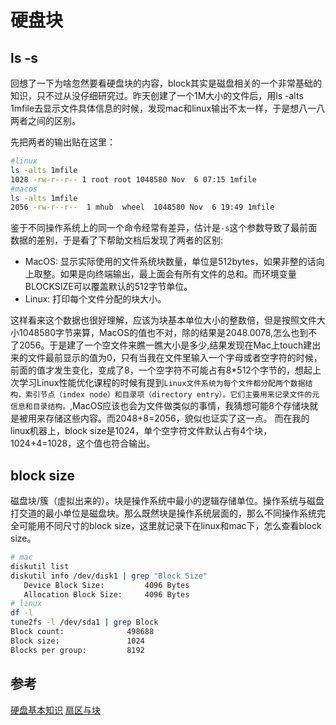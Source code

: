 # 硬盘块

## ls -s

回想了一下为啥忽然要看硬盘块的内容，block其实是磁盘相关的一个非常基础的知识，只不过从没仔细研究过。昨天创建了一个1M大小的文件后，用ls -alts 1mfile去显示文件具体信息的时候，发现mac和linux输出不太一样，于是想八一八两者之间的区别。

先把两者的输出贴在这里：

```bash
#linux
ls -alts 1mfile
1028 -rw-r--r-- 1 root root 1048580 Nov  6 07:15 1mfile
#macos
ls -alts 1mfile
2056 -rw-r--r--  1 mhub  wheel  1048580 Nov  6 19:49 1mfile
```

鉴于不同操作系统上的同一个命令经常有差异，估计是`-s`这个参数导致了最前面数据的差别，于是看了下帮助文档后发现了两者的区别:

* MacOS: 显示实际使用的文件系统块数量，单位是512bytes，如果非整的话向上取整。如果是向终端输出，最上面会有所有文件的总和。而环境变量BLOCKSIZE可以覆盖默认的512字节单位。
* Linux: 打印每个文件分配的块大小。

这样看来这个数据也很好理解，应该为块基本单位大小的整数倍，但是按照文件大小1048580字节来算，MacOS的值也不对，除的结果是2048.0078,怎么也到不了2056。于是建了一个空文件来瞧一瞧大小是多少,结果发现在Mac上touch建出来的文件最前显示的值为0，只有当我在文件里输入一个字母或者空字符的时候，前面的值才发生变化，变成了8，一个空字符不可能占有8*512个字节的，想起上次学习Linux性能优化课程的时候有提到`Linux文件系统为每个文件都分配两个数据结构，索引节点（index node）和目录项（directory entry）。它们主要用来记录文件的元信息和目录结构。`,MacOS应该也会为文件做类似的事情，我猜想可能8个存储块就是被用来存储这些内容。而2048+8=2056，貌似也证实了这一点。 而在我的linux机器上，block size是1024，单个空字符文件默认占有4个块，1024+4=1028，这个值也符合输出。

## block size

磁盘块/簇（虚拟出来的）。块是操作系统中最小的逻辑存储单位。操作系统与磁盘打交道的最小单位是磁盘块。那么既然块是操作系统层面的，那么不同操作系统完全可能用不同尺寸的block size，这里就记录下在linux和mac下，怎么查看block size。

```bash
# mac
diskutil list
diskutil info /dev/disk1 | grep "Block Size"
   Device Block Size:         4096 Bytes
   Allocation Block Size:     4096 Bytes
# linux
df -l
tune2fs -l /dev/sda1 | grep Block
Block count:              498688
Block size:               1024
Blocks per group:         8192
```

## 参考

[硬盘基本知识](https://www.jianshu.com/p/9aa66f634ed6)
[扇区与块](https://blog.csdn.net/terryliu98/article/details/26479359)